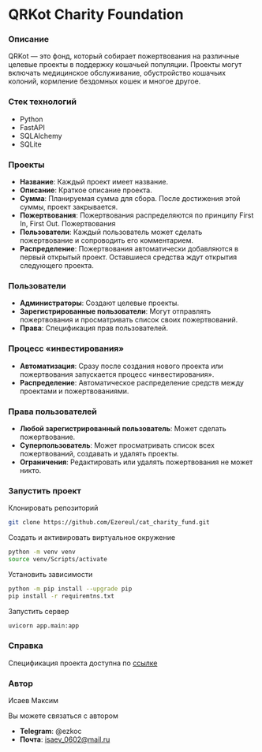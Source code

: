 # QRKot Charity Foundation
### Описание
QRKot — это фонд, который собирает пожертвования на различные целевые 
проекты в поддержку кошачьей популяции. Проекты могут включать медицинское 
обслуживание, обустройство кошачьих колоний, кормление бездомных кошек и многое другое.

### Стек технологий
- Python
- FastAPI
- SQLAlchemy
- SQLite 

### Проекты
- **Название**: Каждый проект имеет название.
- **Описание**: Краткое описание проекта.
- **Сумма**: Планируемая сумма для сбора. После достижения этой суммы, проект закрывается.
- **Пожертвования**: Пожертвования распределяются по принципу First In, First Out.
Пожертвования
- **Пользователи**: Каждый пользователь может сделать пожертвование и сопроводить его комментарием.
- **Распределение**: Пожертвования автоматически добавляются в первый открытый проект. Оставшиеся средства ждут открытия следующего проекта.
### Пользователи
- **Администраторы**: Создают целевые проекты.
- **Зарегистрированные пользователи**: Могут отправлять пожертвования и просматривать список своих пожертвований.
- **Права**: Спецификация прав пользователей.
### Процесс «инвестирования»
- **Автоматизация**: Сразу после создания нового проекта или пожертвования запускается процесс «инвестирования».
- **Распределение**: Автоматическое распределение средств между проектами и пожертвованиями.
### Права пользователей
- **Любой зарегистрированный пользователь**: Может сделать пожертвование.
- **Суперпользователь**: Может просматривать список всех пожертвований, создавать и удалять проекты.
- **Ограничения**: Редактировать или удалять пожертвования не может никто.

### Запустить проект

Клонировать репозиторий 

```bash
git clone https://github.com/Ezereul/cat_charity_fund.git
```
Создать и активировать виртуальное окружение
```bash
python -m venv venv
source venv/Scripts/activate
```
Установить зависимости
```bash
python -m pip install --upgrade pip
pip install -r requiremtns.txt
```
Запустить сервер
```bash
uvicorn app.main:app
```

### Справка 

Спецификация проекта доступна по [ссылке](https://code.s3.yandex.net/Python-dev/openapi.json)

### Автор
Исаев Максим

Вы можете связаться с автором 
- **Telegram**: @ezkoc
- **Почта**: isaev_0602@mail.ru